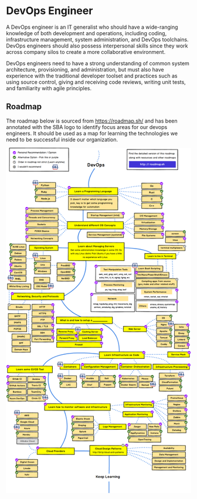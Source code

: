 # DevOps Engineer
A DevOps engineer is an IT generalist who should have a wide-ranging knowledge of both development and operations, including coding, infrastructure management, system administration, and DevOps toolchains. DevOps engineers should also possess interpersonal skills since they work across company silos to create a more collaborative environment. 

DevOps engineers need to have a strong understanding of common system architecture, provisioning, and administration, but must also have experience with the traditional developer toolset and practices such as using source control, giving and receiving code reviews, writing unit tests, and familiarity with agile principles.

## Roadmap
The roadmap below is sourced from https://roadmap.sh/ and has been annotated with the SBA logo to identify focus areas for our devops engineers.  It should be used as a map for learning the technologies we need to be successful inside our organization.

![Image of DevOps Engineer Roadmap](devops-annotated.png) 
